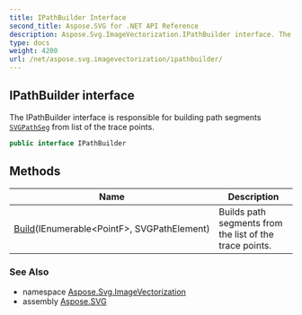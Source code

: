 ```yaml
---
title: IPathBuilder Interface
second_title: Aspose.SVG for .NET API Reference
description: Aspose.Svg.ImageVectorization.IPathBuilder interface. The IPathBuilder interface is responsible for building path segments SVGPathSeg from list of the trace points
type: docs
weight: 4200
url: /net/aspose.svg.imagevectorization/ipathbuilder/
---
```

## IPathBuilder interface

The IPathBuilder interface is responsible for building path segments [`SVGPathSeg`](../../aspose.svg.paths/svgpathseg/) from list of the trace points.

```csharp
public interface IPathBuilder
```

## Methods

| Name | Description |
| --- | --- |
| [Build](../../aspose.svg.imagevectorization/ipathbuilder/build/)(IEnumerable&lt;PointF&gt;, SVGPathElement) | Builds path segments from the list of the trace points. |

### See Also

* namespace [Aspose.Svg.ImageVectorization](../../aspose.svg.imagevectorization/)
* assembly [Aspose.SVG](../../)
